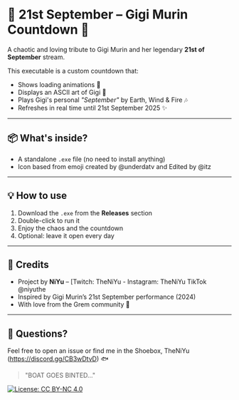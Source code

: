 # 🌟 21st September – Gigi Murin Countdown 🌟

A chaotic and loving tribute to Gigi Murin and her legendary **21st of September** stream.

This executable is a custom countdown that:
- Shows loading animations 🧪
- Displays an ASCII art of Gigi 🧡
- Plays Gigi's personal *"September"* by Earth, Wind & Fire 🎶
- Refreshes in real time until 21st September 2025 ✨

---

## 📦 What's inside?

- A standalone `.exe` file (no need to install anything)
- Icon based from emoji created by @underdatv and Edited by @itz

---

## 💡 How to use

1. Download the `.exe` from the **Releases** section
2. Double-click to run it
3. Enjoy the chaos and the countdown
4. Optional: leave it open every day

---

## 🧠 Credits

- Project by **NiYu**  – [Twitch: TheNiYu - Instagram: TheNiYu TikTok @niyuthe
- Inspired by Gigi Murin’s 21st September performance (2024)  
- With love from the Grem community 💚

---

## 💬 Questions?

Feel free to open an issue or find me in the Shoebox, TheNiYu (https://discord.gg/CB3wDtvD) 🐟

> "BOAT GOES BINTED..."

[![License: CC BY-NC 4.0](https://img.shields.io/badge/License-CC%20BY--NC%204.0-lightgrey.svg)](https://creativecommons.org/licenses/by-nc/4.0/)
